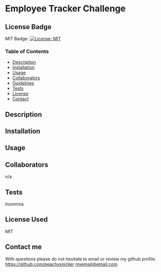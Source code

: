 # Employee Tracker Challenge

## License Badge

MIT Badge: [![License: MIT](https://img.shields.io/badge/License-MIT-yellow.svg)](https://opensource.org/licenses/MIT)

### Table of Contents

- <a name="description" href="#description">Description</a>
- <a name="installation" href="#installation">Installation</a>
- <a name="usage" href="#usage">Usage</a>
- <a name="collaborators" href="#collaborators">Collaborators</a>
- <a name="guidelines" href="#guidelines">Guidelines</a>
- <a name="tests" href="#tests">Tests</a>
- <a name="license" href="#license">License</a>
- <a name="contact" href="#contact">Contact</a>

## Description

## Installation

## Usage

## Collaborators

n/a

## Tests

Insomnia

## License Used

MIT

## Contact me

With questions please do not hesitate to email or review my github profile.
https://github.com/peachysnicker
myemail@email.com
